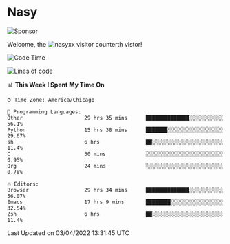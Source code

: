# Nasy

<!--
<p align="center">
<img height="200" src="https://github-readme-stats.vercel.app/api?username=nasyxx&count_private=true&show_icons=true&theme=dracula&include_all_commits=true"/>
<img height="200" src="https://github-readme-stats.vercel.app/api/top-langs/?username=nasyxx&theme=dracula&hide=html,jupyter+notebook&count_private=true&show_icons=true"/>
</p>

  
----------------
-->

![Sponsor](https://img.shields.io/static/v1.svg?label=Sponsor&message=%E2%9D%A4&logo=GitHub&style=flat&color=pink)
 
Welcome, the ![nasyxx visitor counter](https://count.getloli.com/get/@nasyxx?theme=rule34)th vistor!
 
<!--START_SECTION:waka-->
![Code Time](http://img.shields.io/badge/Code%20Time-2%2C142%20hrs%2013%20mins-blue)

![Lines of code](https://img.shields.io/badge/From%20Hello%20World%20I%27ve%20Written-5%20Million%20lines%20of%20code-blue)

📊 **This Week I Spent My Time On** 

```text
⌚︎ Time Zone: America/Chicago

💬 Programming Languages: 
Other                    29 hrs 35 mins      ██████████████░░░░░░░░░░░   56.1% 
Python                   15 hrs 38 mins      ███████░░░░░░░░░░░░░░░░░░   29.67% 
sh                       6 hrs               ██░░░░░░░░░░░░░░░░░░░░░░░   11.4% 
C                        30 mins             ░░░░░░░░░░░░░░░░░░░░░░░░░   0.95% 
Org                      24 mins             ░░░░░░░░░░░░░░░░░░░░░░░░░   0.78%

🔥 Editors: 
Browser                  29 hrs 34 mins      ██████████████░░░░░░░░░░░   56.07% 
Emacs                    17 hrs 9 mins       ████████░░░░░░░░░░░░░░░░░   32.54% 
Zsh                      6 hrs               ██░░░░░░░░░░░░░░░░░░░░░░░   11.4%

```


 Last Updated on 03/04/2022 13:31:45 UTC
<!--END_SECTION:waka-->

<!-- ![visitors](https://visitor-badge.laobi.icu/badge?page_id=nasyxx.nasyxx) -->
